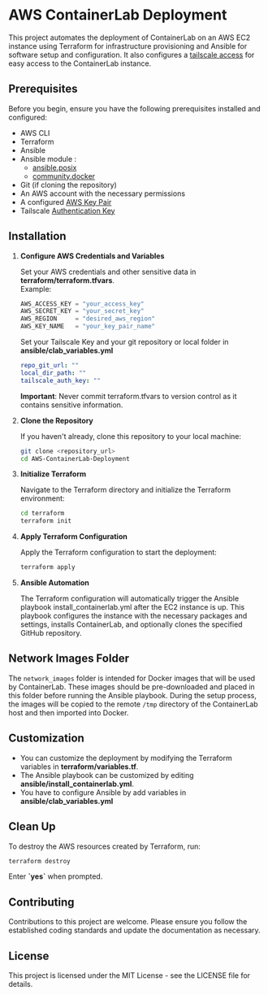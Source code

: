 # AWS ContainerLab Deployment

This project automates the deployment of ContainerLab on an AWS EC2 instance using Terraform for infrastructure provisioning and Ansible for software setup and configuration. It also configures a [tailscale access](https://tailscale.com) for easy access to the ContainerLab instance.

## Prerequisites

Before you begin, ensure you have the following prerequisites installed and configured:

- AWS CLI
- Terraform
- Ansible
- Ansible module : 
  - [ansible.posix](https://galaxy.ansible.com/ui/repo/published/ansible/posix/)
  - [community.docker](https://docs.ansible.com/ansible/latest/collections/community/docker/docker_compose_module.html)
- Git (if cloning the repository)
- An AWS account with the necessary permissions
- A configured [AWS Key Pair](https://docs.aws.amazon.com/AWSEC2/latest/UserGuide/create-key-pairs.html)
- Tailscale [Authentication Key](https://tailscale.com/kb/1085/auth-keys)

## Installation

1. **Configure AWS Credentials and Variables**

    Set your AWS credentials and other sensitive data in **terraform/terraform.tfvars**.  
    Example:

    ```tfvars
    AWS_ACCESS_KEY = "your_access_key"
    AWS_SECRET_KEY = "your_secret_key"
    AWS_REGION     = "desired_aws_region"
    AWS_KEY_NAME   = "your_key_pair_name"
    ```

    Set your Tailscale Key and your git repository or local folder in **ansible/clab_variables.yml**

    ```yml
    repo_git_url: ""
    local_dir_path: ""
    tailscale_auth_key: ""
    ```

    **Important**: Never commit terraform.tfvars to version control as it contains sensitive information.

2. **Clone the Repository**

   If you haven't already, clone this repository to your local machine:

   ```bash
   git clone <repository_url>
   cd AWS-ContainerLab-Deployment
   ```

3. **Initialize Terraform**

    Navigate to the Terraform directory and initialize the Terraform environment:

    ```bash
    cd terraform
    terraform init
    ```

4. **Apply Terraform Configuration**

    Apply the Terraform configuration to start the deployment:

    ```bash
    terraform apply
    ```

5. **Ansible Automation**

    The Terraform configuration will automatically trigger the Ansible playbook install_containerlab.yml after the EC2 instance is up. This playbook configures the instance with the necessary packages and settings, installs ContainerLab, and optionally clones the specified GitHub repository.

## Network Images Folder

The `network_images` folder is intended for Docker images that will be used by ContainerLab. These images should be pre-downloaded and placed in this folder before running the Ansible playbook. During the setup process, the images will be copied to the remote `/tmp` directory of the ContainerLab host and then imported into Docker.

## Customization

- You can customize the deployment by modifying the Terraform variables in **terraform/variables.tf**.
- The Ansible playbook can be customized by editing **ansible/install_containerlab.yml**.
- You have to configure Ansible by add variables in **ansible/clab_variables.yml**

## Clean Up

To destroy the AWS resources created by Terraform, run:

```bash
terraform destroy
```

Enter **\`yes\`** when prompted.

## Contributing

Contributions to this project are welcome. Please ensure you follow the established coding standards and update the documentation as necessary.

## License

This project is licensed under the MIT License - see the LICENSE file for details.
